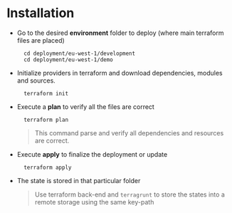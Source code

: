 # Installation

- Go to the desired **environment** folder to deploy (where main terraform files are placed)

        cd deployment/eu-west-1/development
        cd deployment/eu-west-1/demo

- Initialize providers in terraform and download dependencies, modules and sources.
  
        terraform init

- Execute a **plan** to verify all the files are correct
  
        terraform plan

    > This command parse and verify all dependencies and resources are correct.
  
- Execute **apply** to finalize the deployment or update
  
        terraform apply

- The state is stored in that particular folder
 
    >  Use terraform back-end and ``terragrunt`` to store the states into a remote storage using the same key-path